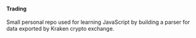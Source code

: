 #### Trading

Small personal repo used for learning JavaScript by building a parser for data exported by Kraken crypto exchange.


